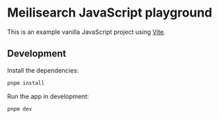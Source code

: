 # Meilisearch JavaScript playground

This is an example vanilla JavaScript project using [Vite](https://vite.dev).

## Development

Install the dependencies:

```bash
pnpm install
```

Run the app in development:

```bash
pnpm dev
```
